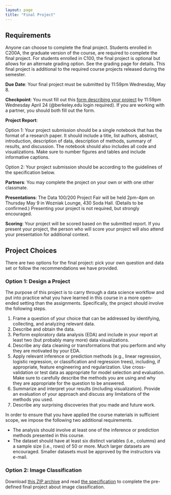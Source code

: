 ```yaml
---
layout: page
title: "Final Project"
---
```


## Requirements

Anyone can choose to complete the final project. Students enrolled in C200A, the
graduate version of the course, are required to complete the final project.
For students enrolled in C100, the final project is optional but allows for an
alternate grading option. See the grading page for details. This final project
is additional to the required course projects released during the semester.

**Due Date**: Your final project must be submitted by 11:59pm Wednesday, May 8.

**Checkpoint**: You must fill out this [form describing your
project](https://forms.gle/xiUZp8aAETuRkApr8) by 11:59pm Wednesday April 24
(@berkeley.edu login required). If you are working with a partner, you should
both fill out the form.

**Project Report**: 

Option 1: Your project submission should be a single notebook that has the format of a research paper. It should include a title, list authors, abstract, introduction, description of data, description of methods, summary of results, and discussion. The notebook should also includes all code and visualizations. Make sure to number figures and tables and include informative captions.

Option 2: Your project submission should be according to the guidelines of the specification below.

**Partners**:  You may complete the project on your own or with one other classmate.

**Presentations**: The Data 100/200 Project Fair will be held 2pm-4pm on
Thursday May 9 in Wozniak Lounge, 430 Soda Hall. (Details to be confirmed.)
Presenting your project is not required, but strongly encouraged.

**Scoring**: Your project will be scored based on the submitted report. If you
present your project, the person who will score your project will also attend
your presentation for additional context.

## Project Choices

There are two options for the final project: pick your own question and data set
or follow the recommendations we have provided.

### Option 1: Design a Project

The purpose of this project is to carry through a data science workflow and put into practice what you have learned in this course in a more open-ended setting than the assignments. Specifically, the project should involve the following steps.
1. Frame a question of your choice that can be addressed by identifying, collecting, and analyzing relevant data.
2. Describe and obtain the data.
3. Perform exploratory data analysis (EDA) and include in your report at least two (but probably many more) data visualizations.
4. Describe any data cleaning or transformations that you perform and why they are motivated by your EDA.
5. Apply relevant inference or prediction methods (e.g., linear regression, logistic regression, or classification and regression trees), including, if appropriate, feature engineering and regularization. Use cross-validation or test data as appropriate for model selection and evaluation. Make sure to carefully describe the methods you are using and why they are appropriate for the question to be answered.
6. Summarize and interpret your results (including visualization). Provide an evaluation of your approach and discuss any limitations of the methods you used.
7.  Describe any surprising discoveries that you made and future work.

In order to ensure that you have applied the course materials in sufficient scope, we impose the following two additional requirements.
* The analysis should involve at least one of the inference or prediction methods presented in this course.
* The dataset should have at least six distinct variables (i.e., columns) and a sample size (i.e., rows) of 50 or more. Much larger datasets are encouraged. Smaller datasets must be approved by the instructors via e-mail.

### Option 2: Image Classification

Download [this ZIP archive](assets/final_project.zip) and read [the specification](assets/final_project.pdf) to complete the pre-defined final project about image classification.
